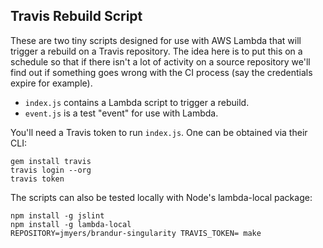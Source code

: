 ## Travis Rebuild Script

These are two tiny scripts designed for use with AWS Lambda that will trigger a
rebuild on a Travis repository. The idea here is to put this on a schedule so
that if there isn't a lot of activity on a source repository we'll find out if
something goes wrong with the CI process (say the credentials expire for
example).

* `index.js` contains a Lambda script to trigger a rebuild.
* `event.js` is a test "event" for use with Lambda.

You'll need a Travis token to run `index.js`. One can be obtained via their
CLI:

    gem install travis
    travis login --org
    travis token

The scripts can also be tested locally with Node's lambda-local package:

    npm install -g jslint
    npm install -g lambda-local
    REPOSITORY=jmyers/brandur-singularity TRAVIS_TOKEN= make
